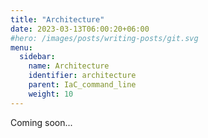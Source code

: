 ```yaml
---
title: "Architecture"
date: 2023-03-13T06:00:20+06:00
#hero: /images/posts/writing-posts/git.svg
menu:
  sidebar:
    name: Architecture
    identifier: architecture
    parent: IaC_command_line
    weight: 10
---
```


Coming soon...